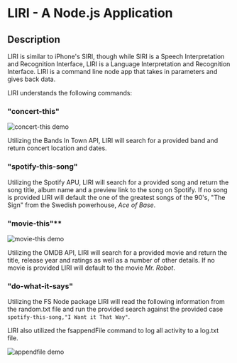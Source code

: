 # LIRI - A Node.js Application

## Description

LIRI is similar to iPhone's SIRI, though while SIRI is a Speech Interpretation and Recognition Interface, LIRI is a Language Interpretation and Recognition Interface. LIRI is a command line node app that takes in parameters and gives back data.

LIRI understands the following commands:

### "concert-this"
![concert-this demo](http://i68.tinypic.com/vzvjlz.gif)

Utilizing the Bands In Town API, LIRI will search for a provided band and return concert location and dates.


### "spotify-this-song"

Utilizing the Spotify APU, LIRI will search for a provided song and return the song title, album name and a preview link to the song on Spotify.  If no song is provided LIRI will default the one of the greatest songs of the 90's, "The Sign" from the Swedish powerhouse, *Ace of Base*. 


### "movie-this"**

![movie-this demo](http://i63.tinypic.com/znlxrn.gif)

Utilizing the OMDB API, LIRI will search for a provided movie and return the title, release year and ratings as well as a number of other details.  If no movie is provided LIRI will default to the movie *Mr. Robot*.


### "do-what-it-says"

Utilizing the FS Node package LIRI will read the following information from the random.txt file and run the provided search against the provided case `spotify-this-song,"I Want it That Way"`.


LIRI also utilized the fsappendFile command to log all activity to a log.txt file.

![appendfile demo]()
